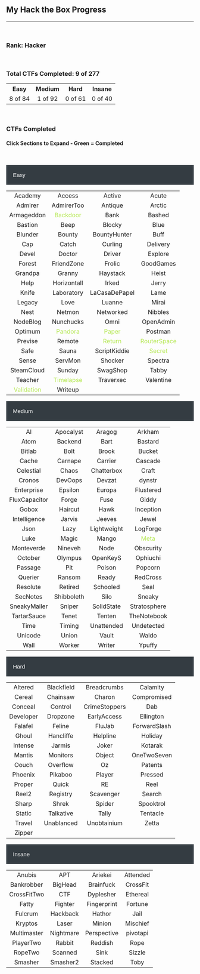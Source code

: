 ## My Hack the Box Progress

---

<br>

### Rank: Hacker

<script src="https://www.hackthebox.eu/badge/908282"></script>

<br>

### Total CTFs Completed: 9 of 277

<table>
  <tr>
    <th style="text-align:center">Easy</th>
    <th style="text-align:center">Medium</th>
    <th style="text-align:center">Hard</th>
    <th style="text-align:center">Insane</th>
  </tr>
  <tr>
    <td style="text-align:center">8 of 84</td>
    <td style="text-align:center">1 of 92</td>
    <td style="text-align:center">0 of 61</td>
    <td style="text-align:center">0 of 40</td>
  </tr>
</table>

<br>

<html>
<head>
<meta name="viewport" content="width=device-width, initial-scale=1">
<style>
.collapsible {
  background-color: #343C42;
  color: white;
  cursor: pointer;
  padding: 18px;
  width: 100%;
  border: none;
  text-align: left;
  outline: none;
  font-size: 15px;
}

.active, .collapsible:hover {
  background-color: #777777;
}

.content {
  padding: 0 18px;
  max-height: 0;
  overflow: hidden;
  transition: max-height 0.2s ease-out;
  color: #EAEAEA
  background-color: #F1F1F1;
}
</style>
</head>
<body>

<h3>CTFs Completed</h3>
<h4>Click Sections to Expand - Green = Completed</h4>

<br>

<button class="collapsible">Easy</button>
<div class="content">
  <table>
    <tr>
      <td style="text-align:center">Academy</td>
      <td style="text-align:center">Access</td>
      <td style="text-align:center">Active</td>
      <td style="text-align:center">Acute</td>
    </tr>
    <tr>
      <td style="text-align:center">Admirer</td>
      <td style="text-align:center">AdmirerToo</td>
      <td style="text-align:center">Antique</td>
      <td style="text-align:center">Arctic</td>
    </tr>
    <tr>
      <td style="text-align:center">Armageddon</td>
      <td style="color:#B5E853;text-align:center">Backdoor</td>
      <td style="text-align:center">Bank</td>
      <td style="text-align:center">Bashed</td>
    </tr>
    <tr>
      <td style="text-align:center">Bastion</td>
      <td style="text-align:center">Beep</td>
      <td style="text-align:center">Blocky</td>
      <td style="text-align:center">Blue</td>
    </tr>
    <tr>
      <td style="text-align:center">Blunder</td>
      <td style="text-align:center">Bounty</td>
      <td style="text-align:center">BountyHunter</td>
      <td style="text-align:center">Buff</td>
    </tr>
    <tr>
      <td style="text-align:center">Cap</td>
      <td style="text-align:center">Catch</td>
      <td style="text-align:center">Curling</td>
      <td style="text-align:center">Delivery</td>
    </tr>
    <tr>
      <td style="text-align:center">Devel</td>
      <td style="text-align:center">Doctor</td>
      <td style="text-align:center">Driver</td>
      <td style="text-align:center">Explore</td>
    </tr>
    <tr>
      <td style="text-align:center">Forest</td>
      <td style="text-align:center">FriendZone</td>
      <td style="text-align:center">Frolic</td>
      <td style="text-align:center">GoodGames</td>
    </tr>
    <tr>
      <td style="text-align:center">Grandpa</td>
      <td style="text-align:center">Granny</td>
      <td style="text-align:center">Haystack</td>
      <td style="text-align:center">Heist</td>
    </tr>
    <tr>
      <td style="text-align:center">Help</td>
      <td style="text-align:center">Horizontall</td>
      <td style="text-align:center">Irked</td>
      <td style="text-align:center">Jerry</td>
    </tr>
      <td style="text-align:center">Knife</td>
      <td style="text-align:center">Laboratory</td>
      <td style="text-align:center">LaCasaDePapel</td>
      <td style="text-align:center">Lame</td>
    </tr>
    <tr>
      <td style="text-align:center">Legacy</td>
      <td style="text-align:center">Love</td>
      <td style="text-align:center">Luanne</td>
      <td style="text-align:center">Mirai</td>
    </tr>
    <tr>
      <td style="text-align:center">Nest</td>
      <td style="text-align:center">Netmon</td>
      <td style="text-align:center">Networked</td>
      <td style="text-align:center">Nibbles</td>
    </tr>
    <tr>
      <td style="text-align:center">NodeBlog</td>
      <td style="text-align:center">Nunchucks</td>
      <td style="text-align:center">Omni</td>
      <td style="text-align:center">OpenAdmin</td>
    </tr>
    <tr>
      <td style="text-align:center">Optimum</td>
      <td style="color:#B5E853;text-align:center">Pandora</td>
      <td style="color:#B5E853;text-align:center">Paper</td>
      <td style="text-align:center">Postman</td>
    </tr>
    <tr>
      <td style="text-align:center">Previse</td>
      <td style="text-align:center">Remote</td>
      <td style="color:#B5E853;text-align:center">Return</td>
      <td style="color:#B5E853;text-align:center">RouterSpace</td>
    </tr>
    <tr>
      <td style="text-align:center">Safe</td>
      <td style="text-align:center">Sauna</td>
      <td style="text-align:center">ScriptKiddie</td>
      <td style="color:#B5E853;text-align:center">Secret</td>
    </tr>
    <tr>
      <td style="text-align:center">Sense</td>
      <td style="text-align:center">ServMon</td>
      <td style="text-align:center">Shocker</td>
      <td style="text-align:center">Spectra</td>
    </tr>
    <tr>
      <td style="text-align:center">SteamCloud</td>
      <td style="text-align:center">Sunday</td>
      <td style="text-align:center">SwagShop</td>
      <td style="text-align:center">Tabby</td>
    </tr>
    <tr>
      <td style="text-align:center">Teacher</td>
      <td style="color:#B5E853;text-align:center">Timelapse</td>
      <td style="text-align:center">Traverxec</td>
      <td style="text-align:center">Valentine</td>
    </tr>
    <tr>
      <td style="color:#B5E853;text-align:center">Validation</td>
      <td style="text-align:center">Writeup</td>
      <td style="text-align:center"></td>
      <td style="text-align:center"></td>
    </tr>
  </table>
</div>
<button class="collapsible">Medium</button>
<div class="content">
  <table>
    <tr>
      <td style="text-align:center">Al</td>
      <td style="text-align:center">Apocalyst</td>
      <td style="text-align:center">Aragog</td>
      <td style="text-align:center">Arkham</td>
    </tr>
    <tr>
      <td style="text-align:center">Atom</td>
      <td style="text-align:center">Backend</td>
      <td style="text-align:center">Bart</td>
      <td style="text-align:center">Bastard</td>
    </tr>
    <tr>
      <td style="text-align:center">Bitlab</td>
      <td style="text-align:center">Bolt</td>
      <td style="text-align:center">Brook</td>
      <td style="text-align:center">Bucket</td>
    </tr>
    <tr>
      <td style="text-align:center">Cache</td>
      <td style="text-align:center">Carnape</td>
      <td style="text-align:center">Carrier</td>
      <td style="text-align:center">Cascade</td>
    </tr>
    <tr>
      <td style="text-align:center">Celestial</td>
      <td style="text-align:center">Chaos</td>
      <td style="text-align:center">Chatterbox</td>
      <td style="text-align:center">Craft</td>
    </tr>
    <tr>
      <td style="text-align:center">Cronos</td>
      <td style="text-align:center">DevOops</td>
      <td style="text-align:center">Devzat</td>
      <td style="text-align:center">dynstr</td>
    </tr>
    <tr>
      <td style="text-align:center">Enterprise</td>
      <td style="text-align:center">Epsilon</td>
      <td style="text-align:center">Europa</td>
      <td style="text-align:center">Flustered</td>
    </tr>
    <tr>
      <td style="text-align:center">FluxCapacitor</td>
      <td style="text-align:center">Forge</td>
      <td style="text-align:center">Fuse</td>
      <td style="text-align:center">Giddy</td>
    </tr>
    <tr>
      <td style="text-align:center">Gobox</td>
      <td style="text-align:center">Haircut</td>
      <td style="text-align:center">Hawk</td>
      <td style="text-align:center">Inception</td>
    </tr>
    <tr>
      <td style="text-align:center">Intelligence</td>
      <td style="text-align:center">Jarvis</td>
      <td style="text-align:center">Jeeves</td>
      <td style="text-align:center">Jewel</td>
    </tr>
      <td style="text-align:center">Json</td>
      <td style="text-align:center">Lazy</td>
      <td style="text-align:center">Lightweight</td>
      <td style="text-align:center">LogForge</td>
    </tr>
    <tr>
      <td style="text-align:center">Luke</td>
      <td style="text-align:center">Magic</td>
      <td style="text-align:center">Mango</td>
      <td style="color:#B5E853;text-align:center">Meta</td>
    </tr>
    <tr>
      <td style="text-align:center">Monteverde</td>
      <td style="text-align:center">Nineveh</td>
      <td style="text-align:center">Node</td>
      <td style="text-align:center">Obscurity</td>
    </tr>
    <tr>
      <td style="text-align:center">October</td>
      <td style="text-align:center">Olympus</td>
      <td style="text-align:center">OpenKeyS</td>
      <td style="text-align:center">Ophiuchi</td>
    </tr>
    <tr>
      <td style="text-align:center">Passage</td>
      <td style="text-align:center">Pit</td>
      <td style="text-align:center">Poison</td>
      <td style="text-align:center">Popcorn</td>
    </tr>
    <tr>
      <td style="text-align:center">Querier</td>
      <td style="text-align:center">Ransom</td>
      <td style="text-align:center">Ready</td>
      <td style="text-align:center">RedCross</td>
    </tr>
    <tr>
      <td style="text-align:center">Resolute</td>
      <td style="text-align:center">Retired</td>
      <td style="text-align:center">Schooled</td>
      <td style="text-align:center">Seal</td>
    </tr>
    <tr>
      <td style="text-align:center">SecNotes</td>
      <td style="text-align:center">Shibboleth</td>
      <td style="text-align:center">Silo</td>
      <td style="text-align:center">Sneaky</td>
    </tr>
    <tr>
      <td style="text-align:center">SneakyMailer</td>
      <td style="text-align:center">Sniper</td>
      <td style="text-align:center">SolidState</td>
      <td style="text-align:center">Stratosphere</td>
    </tr>
    <tr>
      <td style="text-align:center">TartarSauce</td>
      <td style="text-align:center">Tenet</td>
      <td style="text-align:center">Tenten</td>
      <td style="text-align:center">TheNotebook</td>
    </tr>
    <tr>
      <td style="text-align:center">Time</td>
      <td style="text-align:center">Timing</td>
      <td style="text-align:center">Unattended</td>
      <td style="text-align:center">Undetected</td>
    </tr>
    <tr>
      <td style="text-align:center">Unicode</td>
      <td style="text-align:center">Union</td>
      <td style="text-align:center">Vault</td>
      <td style="text-align:center">Waldo</td>
    </tr>
    <tr>
      <td style="text-align:center">Wall</td>
      <td style="text-align:center">Worker</td>
      <td style="text-align:center">Writer</td>
      <td style="text-align:center">Ypuffy</td>
    </tr>
  </table>
</div>
<button class="collapsible">Hard</button>
<div class="content">
  <table>
    <tr>
      <td style="text-align:center">Altered</td>
      <td style="text-align:center">Blackfield</td>
      <td style="text-align:center">Breadcrumbs</td>
      <td style="text-align:center">Calamity</td>
    </tr>
    <tr>
      <td style="text-align:center">Cereal</td>
      <td style="text-align:center">Chainsaw</td>
      <td style="text-align:center">Charon</td>
      <td style="text-align:center">Compromised</td>
    </tr>
    <tr>
      <td style="text-align:center">Conceal</td>
      <td style="text-align:center">Control</td>
      <td style="text-align:center">CrimeStoppers</td>
      <td style="text-align:center">Dab</td>
    </tr>
    <tr>
      <td style="text-align:center">Developer</td>
      <td style="text-align:center">Dropzone</td>
      <td style="text-align:center">EarlyAccess</td>
      <td style="text-align:center">Ellington</td>
    </tr>
    <tr>
      <td style="text-align:center">Falafel</td>
      <td style="text-align:center">Feline</td>
      <td style="text-align:center">FluJab</td>
      <td style="text-align:center">ForwardSlash</td>
    </tr>
    <tr>
      <td style="text-align:center">Ghoul</td>
      <td style="text-align:center">Hancliffe</td>
      <td style="text-align:center">Helpline</td>
      <td style="text-align:center">Holiday</td>
    </tr>
    <tr>
      <td style="text-align:center">Intense</td>
      <td style="text-align:center">Jarmis</td>
      <td style="text-align:center">Joker</td>
      <td style="text-align:center">Kotarak</td>
    </tr>
    <tr>
      <td style="text-align:center">Mantis</td>
      <td style="text-align:center">Monitors</td>
      <td style="text-align:center">Object</td>
      <td style="text-align:center">OneTwoSeven</td>
    </tr>
    <tr>
      <td style="text-align:center">Oouch</td>
      <td style="text-align:center">Overflow</td>
      <td style="text-align:center">Oz</td>
      <td style="text-align:center">Patents</td>
    </tr>
    <tr>
      <td style="text-align:center">Phoenix</td>
      <td style="text-align:center">Pikaboo</td>
      <td style="text-align:center">Player</td>
      <td style="text-align:center">Pressed</td>
    </tr>
    <tr>
      <td style="text-align:center">Proper</td>
      <td style="text-align:center">Quick</td>
      <td style="text-align:center">RE</td>
      <td style="text-align:center">Reel</td>
    </tr>
    <tr>
      <td style="text-align:center">Reel2</td>
      <td style="text-align:center">Registry</td>
      <td style="text-align:center">Scavenger</td>
      <td style="text-align:center">Search</td>
    </tr>
    <tr>
      <td style="text-align:center">Sharp</td>
      <td style="text-align:center">Shrek</td>
      <td style="text-align:center">Spider</td>
      <td style="text-align:center">Spooktrol</td>
    </tr>
    <tr>
      <td style="text-align:center">Static</td>
      <td style="text-align:center">Talkative</td>
      <td style="text-align:center">Tally</td>
      <td style="text-align:center">Tentacle</td>
    </tr>
    <tr>
      <td style="text-align:center">Travel</td>
      <td style="text-align:center">Unablanced</td>
      <td style="text-align:center">Unobtainium</td>
      <td style="text-align:center">Zetta</td>
    </tr>
    <tr>
      <td style="text-align:center">Zipper</td>
      <td style="text-align:center"></td>
      <td style="text-align:center"></td>
      <td style="text-align:center"></td>
    </tr>
  </table>
</div>
<button class="collapsible">Insane</button>
<div class="content">
  <table>
    <tr>
      <td style="text-align:center">Anubis</td>
      <td style="text-align:center">APT</td>
      <td style="text-align:center">Ariekei</td>
      <td style="text-align:center">Attended</td>
    </tr>
    <tr>
      <td style="text-align:center">Bankrobber</td>
      <td style="text-align:center">BigHead</td>
      <td style="text-align:center">Brainfuck</td>
      <td style="text-align:center">CrossFit</td>
    </tr>
    <tr>
      <td style="text-align:center">CrossFitTwo</td>
      <td style="text-align:center">CTF</td>
      <td style="text-align:center">Dyplesher</td>
      <td style="text-align:center">Ethereal</td>
    </tr>
    <tr>
      <td style="text-align:center">Fatty</td>
      <td style="text-align:center">Fighter</td>
      <td style="text-align:center">Fingerprint</td>
      <td style="text-align:center">Fortune</td>
    </tr>
    <tr>
      <td style="text-align:center">Fulcrum</td>
      <td style="text-align:center">Hackback</td>
      <td style="text-align:center">Hathor</td>
      <td style="text-align:center">Jail</td>
    </tr>
    <tr>
      <td style="text-align:center">Kryptos</td>
      <td style="text-align:center">Laser</td>
      <td style="text-align:center">Minion</td>
      <td style="text-align:center">Mischief</td>
    </tr>
    <tr>
      <td style="text-align:center">Multimaster</td>
      <td style="text-align:center">Nightmare</td>
      <td style="text-align:center">Perspective</td>
      <td style="text-align:center">pivotapi</td>
    </tr>
    <tr>
      <td style="text-align:center">PlayerTwo</td>
      <td style="text-align:center">Rabbit</td>
      <td style="text-align:center">Reddish</td>
      <td style="text-align:center">Rope</td>
    </tr>
    <tr>
      <td style="text-align:center">RopeTwo</td>
      <td style="text-align:center">Scanned</td>
      <td style="text-align:center">Sink</td>
      <td style="text-align:center">Sizzle</td>
    </tr>
    <tr>
      <td style="text-align:center">Smasher</td>
      <td style="text-align:center">Smasher2</td>
      <td style="text-align:center">Stacked</td>
      <td style="text-align:center">Toby</td>
    </tr>
  </table>
</div>

<script>
var coll = document.getElementsByClassName("collapsible");
var i;

for (i = 0; i < coll.length; i++) {
  coll[i].addEventListener("click", function() {
    this.classList.toggle("active");
    var content = this.nextElementSibling;
    if (content.style.maxHeight){
      content.style.maxHeight = null;
    } else {
      content.style.maxHeight = content.scrollHeight + "px";
    } 
  });
}
</script>

</body>
</html>